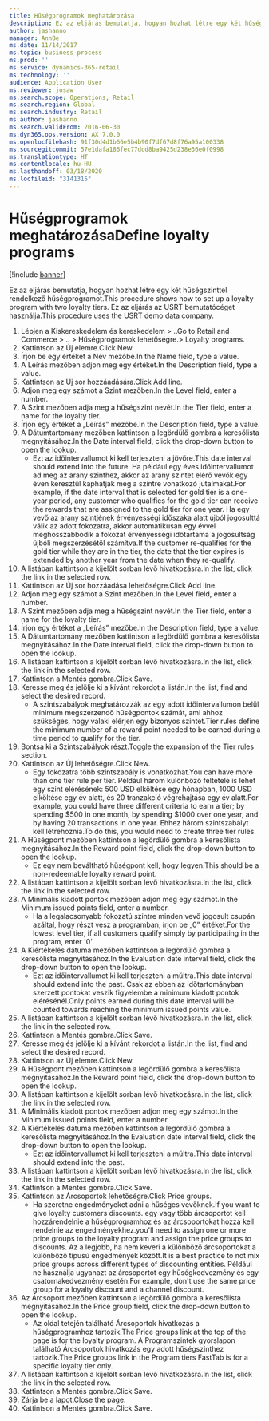 ```yaml
---
title: Hűségprogramok meghatározása
description: Ez az eljárás bemutatja, hogyan hozhat létre egy két hűségszinttel rendelkező hűségprogramot.
author: jashanno
manager: AnnBe
ms.date: 11/14/2017
ms.topic: business-process
ms.prod: ''
ms.service: dynamics-365-retail
ms.technology: ''
audience: Application User
ms.reviewer: josaw
ms.search.scope: Operations, Retail
ms.search.region: Global
ms.search.industry: Retail
ms.author: jashanno
ms.search.validFrom: 2016-06-30
ms.dyn365.ops.version: AX 7.0.0
ms.openlocfilehash: 91f30d4d1b66e5b4b90f7df67d8f76a95a100338
ms.sourcegitcommit: 57e1dafa186fec77ddd8ba9425d238e36e0f0998
ms.translationtype: HT
ms.contentlocale: hu-HU
ms.lasthandoff: 03/18/2020
ms.locfileid: "3141315"
---
```

# <a name="define-loyalty-programs"></a><span data-ttu-id="4de80-103">Hűségprogramok meghatározása</span><span class="sxs-lookup"><span data-stu-id="4de80-103">Define loyalty programs</span></span>

[!include [banner](../includes/banner.md)]

<span data-ttu-id="4de80-104">Ez az eljárás bemutatja, hogyan hozhat létre egy két hűségszinttel rendelkező hűségprogramot.</span><span class="sxs-lookup"><span data-stu-id="4de80-104">This procedure shows how to set up a loyalty program with two loyalty tiers.</span></span> <span data-ttu-id="4de80-105">Ez az eljárás az USRT bemutatócéget használja.</span><span class="sxs-lookup"><span data-stu-id="4de80-105">This procedure uses the USRT demo data company.</span></span>

1. <span data-ttu-id="4de80-106">Lépjen a Kiskereskedelem és kereskedelem > ..</span><span class="sxs-lookup"><span data-stu-id="4de80-106">Go to Retail and Commerce > ..</span></span> <span data-ttu-id="4de80-107">> Hűségprogramok lehetőségre.</span><span class="sxs-lookup"><span data-stu-id="4de80-107">> Loyalty programs.</span></span>
2. <span data-ttu-id="4de80-108">Kattintson az Új elemre.</span><span class="sxs-lookup"><span data-stu-id="4de80-108">Click New.</span></span>
3. <span data-ttu-id="4de80-109">Írjon be egy értéket a Név mezőbe.</span><span class="sxs-lookup"><span data-stu-id="4de80-109">In the Name field, type a value.</span></span>
4. <span data-ttu-id="4de80-110">A Leírás mezőben adjon meg egy értéket.</span><span class="sxs-lookup"><span data-stu-id="4de80-110">In the Description field, type a value.</span></span>
5. <span data-ttu-id="4de80-111">Kattintson az Új sor hozzáadására.</span><span class="sxs-lookup"><span data-stu-id="4de80-111">Click Add line.</span></span>
6. <span data-ttu-id="4de80-112">Adjon meg egy számot a Szint mezőben.</span><span class="sxs-lookup"><span data-stu-id="4de80-112">In the Level field, enter a number.</span></span>
7. <span data-ttu-id="4de80-113">A Szint mezőben adja meg a hűségszint nevét.</span><span class="sxs-lookup"><span data-stu-id="4de80-113">In the Tier field, enter a name for the loyalty tier.</span></span>
8. <span data-ttu-id="4de80-114">Írjon egy értéket a „Leírás” mezőbe.</span><span class="sxs-lookup"><span data-stu-id="4de80-114">In the Description field, type a value.</span></span>
9. <span data-ttu-id="4de80-115">A Dátumtartomány mezőben kattintson a legördülő gombra a keresőlista megnyitásához.</span><span class="sxs-lookup"><span data-stu-id="4de80-115">In the Date interval field, click the drop-down button to open the lookup.</span></span>
    * <span data-ttu-id="4de80-116">Ezt az időintervallumot ki kell terjeszteni a jövőre.</span><span class="sxs-lookup"><span data-stu-id="4de80-116">This date interval should extend into the future.</span></span> <span data-ttu-id="4de80-117">Ha például egy éves időintervallumot ad meg az arany szinthez, akkor az arany szintet elérő vevők egy éven keresztül kaphatják meg a szintre vonatkozó jutalmakat.</span><span class="sxs-lookup"><span data-stu-id="4de80-117">For example, if the date interval that is selected for gold tier is a one-year period, any customer who qualifies for the gold tier can receive the rewards that are assigned to the gold tier for one year.</span></span> <span data-ttu-id="4de80-118">Ha egy vevő az arany szintjének érvényességi időszaka alatt újból jogosulttá válik az adott fokozatra, akkor automatikusan egy évvel meghosszabbodik a fokozat érvényességi időtartama a jogosultság újbóli megszerzésétől számítva.</span><span class="sxs-lookup"><span data-stu-id="4de80-118">If the customer re-qualifies for the gold tier while they are in the tier, the date that the tier expires is extended by another year from the date when they re-qualify.</span></span>  
10. <span data-ttu-id="4de80-119">A listában kattintson a kijelölt sorban lévő hivatkozásra.</span><span class="sxs-lookup"><span data-stu-id="4de80-119">In the list, click the link in the selected row.</span></span>
11. <span data-ttu-id="4de80-120">Kattintson az Új sor hozzáadása lehetőségre.</span><span class="sxs-lookup"><span data-stu-id="4de80-120">Click Add line.</span></span>
12. <span data-ttu-id="4de80-121">Adjon meg egy számot a Szint mezőben.</span><span class="sxs-lookup"><span data-stu-id="4de80-121">In the Level field, enter a number.</span></span>
13. <span data-ttu-id="4de80-122">A Szint mezőben adja meg a hűségszint nevét.</span><span class="sxs-lookup"><span data-stu-id="4de80-122">In the Tier field, enter a name for the loyalty tier.</span></span>
14. <span data-ttu-id="4de80-123">Írjon egy értéket a „Leírás” mezőbe.</span><span class="sxs-lookup"><span data-stu-id="4de80-123">In the Description field, type a value.</span></span>
15. <span data-ttu-id="4de80-124">A Dátumtartomány mezőben kattintson a legördülő gombra a keresőlista megnyitásához.</span><span class="sxs-lookup"><span data-stu-id="4de80-124">In the Date interval field, click the drop-down button to open the lookup.</span></span>
16. <span data-ttu-id="4de80-125">A listában kattintson a kijelölt sorban lévő hivatkozásra.</span><span class="sxs-lookup"><span data-stu-id="4de80-125">In the list, click the link in the selected row.</span></span>
17. <span data-ttu-id="4de80-126">Kattintson a Mentés gombra.</span><span class="sxs-lookup"><span data-stu-id="4de80-126">Click Save.</span></span>
18. <span data-ttu-id="4de80-127">Keresse meg és jelölje ki a kívánt rekordot a listán.</span><span class="sxs-lookup"><span data-stu-id="4de80-127">In the list, find and select the desired record.</span></span>
    * <span data-ttu-id="4de80-128">A szintszabályok meghatározzák az egy adott időintervallumon belül minimum megszerzendő hűségpontok számát, ami ahhoz szükséges, hogy valaki elérjen egy bizonyos szintet.</span><span class="sxs-lookup"><span data-stu-id="4de80-128">Tier rules define the minimum number of a reward point needed to be earned during a time period to qualify for the tier.</span></span>  
19. <span data-ttu-id="4de80-129">Bontsa ki a Szintszabályok részt.</span><span class="sxs-lookup"><span data-stu-id="4de80-129">Toggle the expansion of the Tier rules section.</span></span>
20. <span data-ttu-id="4de80-130">Kattintson az Új lehetőségre.</span><span class="sxs-lookup"><span data-stu-id="4de80-130">Click New.</span></span>
    * <span data-ttu-id="4de80-131">Egy fokozatra több szintszabály is vonatkozhat.</span><span class="sxs-lookup"><span data-stu-id="4de80-131">You can have more than one tier rule per tier.</span></span> <span data-ttu-id="4de80-132">Például három különböző feltétele is lehet egy szint elérésének: 500 USD elköltése egy hónapban, 1000 USD elköltése egy év alatt, és 20 tranzakció végrehajtása egy év alatt.</span><span class="sxs-lookup"><span data-stu-id="4de80-132">For example, you could have three different criteria to earn a tier; by spending $500 in one month, by spending $1000 over one year, and by having 20 transactions in one year.</span></span> <span data-ttu-id="4de80-133">Ehhez három szintszabályt kell létrehoznia.</span><span class="sxs-lookup"><span data-stu-id="4de80-133">To do this, you would need to create three tier rules.</span></span>  
21. <span data-ttu-id="4de80-134">A Hűségpont mezőben kattintson a legördülő gombra a keresőlista megnyitásához.</span><span class="sxs-lookup"><span data-stu-id="4de80-134">In the Reward point field, click the drop-down button to open the lookup.</span></span>
    * <span data-ttu-id="4de80-135">Ez egy nem beváltható hűségpont kell, hogy legyen.</span><span class="sxs-lookup"><span data-stu-id="4de80-135">This should be a non-redeemable loyalty reward point.</span></span>  
22. <span data-ttu-id="4de80-136">A listában kattintson a kijelölt sorban lévő hivatkozásra.</span><span class="sxs-lookup"><span data-stu-id="4de80-136">In the list, click the link in the selected row.</span></span>
23. <span data-ttu-id="4de80-137">A Minimális kiadott pontok mezőben adjon meg egy számot.</span><span class="sxs-lookup"><span data-stu-id="4de80-137">In the Minimum issued points field, enter a number.</span></span>
    * <span data-ttu-id="4de80-138">Ha a legalacsonyabb fokozatú szintre minden vevő jogosult csupán azáltal, hogy részt vesz a programban, írjon be „0” értéket.</span><span class="sxs-lookup"><span data-stu-id="4de80-138">For the lowest level tier, if all customers qualify simply by participating in the program, enter '0'.</span></span>  
24. <span data-ttu-id="4de80-139">A Kiértékelés dátuma mezőben kattintson a legördülő gombra a keresőlista megnyitásához.</span><span class="sxs-lookup"><span data-stu-id="4de80-139">In the Evaluation date interval field, click the drop-down button to open the lookup.</span></span>
    * <span data-ttu-id="4de80-140">Ezt az időintervallumot ki kell terjeszteni a múltra.</span><span class="sxs-lookup"><span data-stu-id="4de80-140">This date interval should extend into the past.</span></span> <span data-ttu-id="4de80-141">Csak az ebben az időtartományban szerzett pontokat veszik figyelembe a minimum kiadott pontok elérésénél.</span><span class="sxs-lookup"><span data-stu-id="4de80-141">Only points earned during this date interval will be counted towards reaching the minimum issued points value.</span></span>  
25. <span data-ttu-id="4de80-142">A listában kattintson a kijelölt sorban lévő hivatkozásra.</span><span class="sxs-lookup"><span data-stu-id="4de80-142">In the list, click the link in the selected row.</span></span>
26. <span data-ttu-id="4de80-143">Kattintson a Mentés gombra.</span><span class="sxs-lookup"><span data-stu-id="4de80-143">Click Save.</span></span>
27. <span data-ttu-id="4de80-144">Keresse meg és jelölje ki a kívánt rekordot a listán.</span><span class="sxs-lookup"><span data-stu-id="4de80-144">In the list, find and select the desired record.</span></span>
28. <span data-ttu-id="4de80-145">Kattintson az Új elemre.</span><span class="sxs-lookup"><span data-stu-id="4de80-145">Click New.</span></span>
29. <span data-ttu-id="4de80-146">A Hűségpont mezőben kattintson a legördülő gombra a keresőlista megnyitásához.</span><span class="sxs-lookup"><span data-stu-id="4de80-146">In the Reward point field, click the drop-down button to open the lookup.</span></span>
30. <span data-ttu-id="4de80-147">A listában kattintson a kijelölt sorban lévő hivatkozásra.</span><span class="sxs-lookup"><span data-stu-id="4de80-147">In the list, click the link in the selected row.</span></span>
31. <span data-ttu-id="4de80-148">A Minimális kiadott pontok mezőben adjon meg egy számot.</span><span class="sxs-lookup"><span data-stu-id="4de80-148">In the Minimum issued points field, enter a number.</span></span>
32. <span data-ttu-id="4de80-149">A Kiértékelés dátuma mezőben kattintson a legördülő gombra a keresőlista megnyitásához.</span><span class="sxs-lookup"><span data-stu-id="4de80-149">In the Evaluation date interval field, click the drop-down button to open the lookup.</span></span>
    * <span data-ttu-id="4de80-150">Ezt az időintervallumot ki kell terjeszteni a múltra.</span><span class="sxs-lookup"><span data-stu-id="4de80-150">This date interval should extend into the past.</span></span>  
33. <span data-ttu-id="4de80-151">A listában kattintson a kijelölt sorban lévő hivatkozásra.</span><span class="sxs-lookup"><span data-stu-id="4de80-151">In the list, click the link in the selected row.</span></span>
34. <span data-ttu-id="4de80-152">Kattintson a Mentés gombra.</span><span class="sxs-lookup"><span data-stu-id="4de80-152">Click Save.</span></span>
35. <span data-ttu-id="4de80-153">Kattintson az Árcsoportok lehetőségre.</span><span class="sxs-lookup"><span data-stu-id="4de80-153">Click Price groups.</span></span>
    * <span data-ttu-id="4de80-154">Ha szeretne engedményeket adni a hűséges vevőknek.</span><span class="sxs-lookup"><span data-stu-id="4de80-154">If you want to give loyalty customers discounts.</span></span> <span data-ttu-id="4de80-155">egy vagy több árcsoportot kell hozzárendelnie a hűségprogramhoz és az árcsoportokat hozzá kell rendelnie az engedményekhez.</span><span class="sxs-lookup"><span data-stu-id="4de80-155">you'll need to assign one or more price groups to the loyalty program and assign the price groups to discounts.</span></span> <span data-ttu-id="4de80-156">Az a legjobb, ha nem keveri a különböző árcsoportokat a különböző típusú engedmények között.</span><span class="sxs-lookup"><span data-stu-id="4de80-156">It is a best practice to not mix price groups across different types of discounting entities.</span></span>  <span data-ttu-id="4de80-157">Például ne használja ugyanazt az árcsoportot egy hűségkedvezmény és egy csatornakedvezmény esetén.</span><span class="sxs-lookup"><span data-stu-id="4de80-157">For example, don't use the same price group for a loyalty discount and a channel discount.</span></span>  
36. <span data-ttu-id="4de80-158">Az Árcsoport mezőben kattintson a legördülő gombra a keresőlista megnyitásához.</span><span class="sxs-lookup"><span data-stu-id="4de80-158">In the Price group field, click the drop-down button to open the lookup.</span></span>
    * <span data-ttu-id="4de80-159">Az oldal tetején található Árcsoportok hivatkozás a hűségprogramhoz tartozik.</span><span class="sxs-lookup"><span data-stu-id="4de80-159">The Price groups link at the top of the page is for the loyalty program.</span></span> <span data-ttu-id="4de80-160">A Programszintek gyorslapon található Árcsoportok hivatkozás egy adott hűségszinthez tartozik.</span><span class="sxs-lookup"><span data-stu-id="4de80-160">The Price groups link in the Program tiers FastTab is for a specific loyalty tier only.</span></span>  
37. <span data-ttu-id="4de80-161">A listában kattintson a kijelölt sorban lévő hivatkozásra.</span><span class="sxs-lookup"><span data-stu-id="4de80-161">In the list, click the link in the selected row.</span></span>
38. <span data-ttu-id="4de80-162">Kattintson a Mentés gombra.</span><span class="sxs-lookup"><span data-stu-id="4de80-162">Click Save.</span></span>
39. <span data-ttu-id="4de80-163">Zárja be a lapot.</span><span class="sxs-lookup"><span data-stu-id="4de80-163">Close the page.</span></span>
40. <span data-ttu-id="4de80-164">Kattintson a Mentés gombra.</span><span class="sxs-lookup"><span data-stu-id="4de80-164">Click Save.</span></span>

